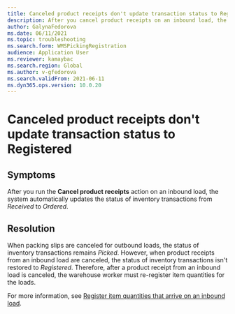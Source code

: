 ```yaml
---
title: Canceled product receipts don't update transaction status to Registered
description: After you cancel product receipts on an inbound load, the system automatically updates the inventory transaction status from Received to Ordered.
author: GalynaFedorova
ms.date: 06/11/2021
ms.topic: troubleshooting
ms.search.form: WMSPickingRegistration
audience: Application User
ms.reviewer: kamaybac
ms.search.region: Global
ms.author: v-gfedorova
ms.search.validFrom: 2021-06-11
ms.dyn365.ops.version: 10.0.20
---
```


# Canceled product receipts don't update transaction status to Registered

## Symptoms

After you run the **Cancel product receipts** action on an inbound load, the system automatically updates the status of inventory transactions from *Received* to *Ordered*.

## Resolution

When packing slips are canceled for outbound loads, the status of inventory transactions remains *Picked*. However, when product receipts from an inbound load are canceled, the status of inventory transactions isn't restored to *Registered*. Therefore, after a product receipt from an inbound load is canceled, the warehouse worker must re-register item quantities for the loads.

For more information, see [Register item quantities that arrive on an inbound load](/dynamics365/supply-chain/warehousing/inbound-load-handling#register-item-quantities-arriving).
